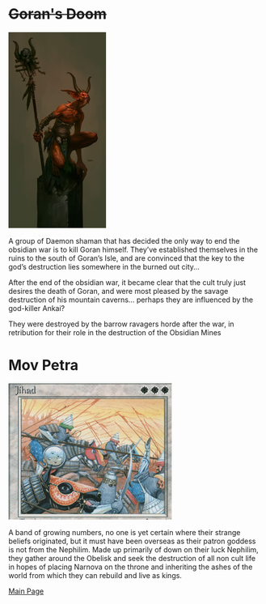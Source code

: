 # ~~Goran's Doom~~
![BR](GoransdoomExample.png)

A group of Daemon shaman that has decided the only way to end the obsidian war is to kill Goran himself. 
They’ve established themselves in the ruins to the south of Goran’s Isle, 
and are convinced that the key to the god’s destruction lies somewhere in the burned out city…

After the end of the obsidian war, it became clear that the cult truly just desires the death of Goran, and were most pleased by the savage destruction of his mountain caverns… perhaps they are influenced by the god-killer Ankai?

They were destroyed by the barrow ravagers horde after the war, in retribution for their role in the destruction of the Obsidian Mines

# Mov Petra
![MP](movpetraExample.png)

A band of growing numbers, no one is yet certain where their strange beliefs originated, but it must have been overseas as their patron goddess is not from the Nephilim. Made up primarily of down on their luck Nephilim, they gather around the Obelisk and seek the destruction of all non cult life in hopes of placing Narnova on the throne and inheriting the ashes of the world from which they can rebuild and live as kings.

[Main Page](README.md#table-of-contents)
